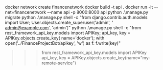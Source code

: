 docker network create financenetwork 
docker build -t api . 
docker run -it --net=financenetwork --name api -p 8000:8000 api 
python .\manage.py migrate
python .\manage.py shell -c "from django.contrib.auth.models import User; User.objects.create_superuser('admin', '
admin@example.com', 'admin')"
python .\manage.py shell -c "from rest_framework_api_key.models import APIKey; api_key, key = APIKey.objects.create_key(
name='docker'); with open('../FinanceProjectBot/apikey', 'w') as f: f.write(key)"
> > > from rest_framework_api_key.models import APIKey
> > > api_key, key = APIKey.objects.create_key(name="my-remote-service")